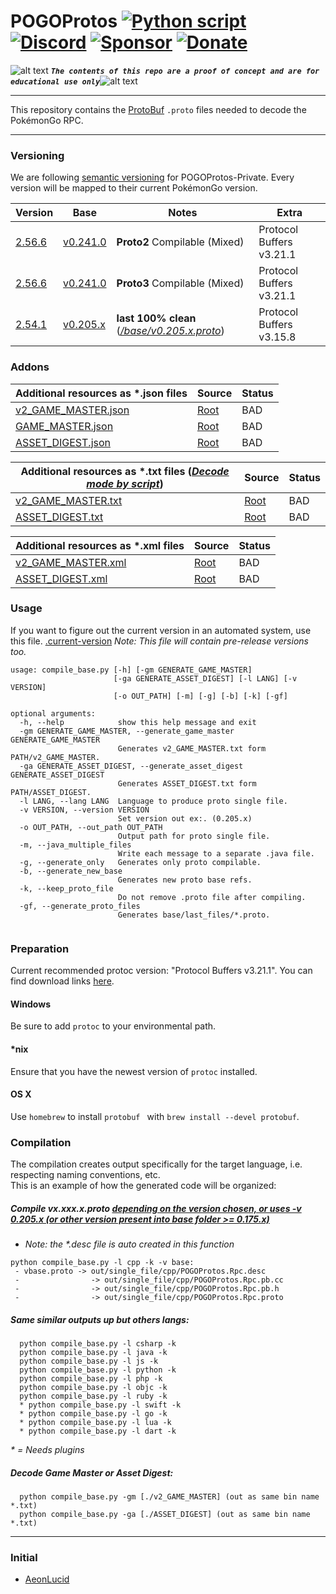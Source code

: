 <!-- define variables -->
[1.1]: http://i.imgur.com/M4fJ65n.png (ATTENTION)

POGOProtos [![Python script](https://github.com/Furtif/POGOProtos/actions/workflows/python-app.yml/badge.svg?branch=master)](https://github.com/Furtif/POGOProtos/actions) [![Discord](https://img.shields.io/discord/709943719863910461?label=Discord&style=flat-square)](https://discord.gg/wtNgst3W64) [![Sponsor](https://img.shields.io/badge/Sponsor-Link-brightgreen.svg)](https://github.com/sponsors/Furtif) [![Donate](https://img.shields.io/badge/Donate-PayPal-green.svg)](https://www.paypal.com/donate/?hosted_button_id=WXA874KBC7RNN) 
=========


![alt text][1.1] <strong><em>`The contents of this repo are a proof of concept and are for educational use only`</em></strong>![alt text][1.1]<br/>

---

This repository contains the [ProtoBuf](https://github.com/google/protobuf) `.proto` files needed to decode the PokémonGo RPC.

---

### Versioning
We are following [semantic versioning](http://semver.org/) for POGOProtos-Private.  Every version will be mapped to their current PokémonGo version.

| Version                                                                    | Base                                                                                 | Notes                  | Extra                    |
|----------------------------------------------------------------------------|--------------------------------------------------------------------------------------|------------------------|--------------------------|
| [2.56.6](https://github.com/Furtif/POGOProtos/raw/master/.current-version) | [v0.241.0](https://github.com/Furtif/POGOProtos/blob/master/base/vbase_proto2.proto) | **Proto2** Compilable (Mixed) | Protocol Buffers v3.21.1 |
| [2.56.6](https://github.com/Furtif/POGOProtos/raw/master/.current-version) | [v0.241.0](https://github.com/Furtif/POGOProtos/blob/master/base/vbase.proto)        | **Proto3** Compilable (Mixed) | Protocol Buffers v3.21.1 |
| [2.54.1](https://github.com/Furtif/POGOProtos/raw/master/.current-version) | [v0.205.x](https://github.com/Furtif/POGOProtos/blob/master/base/v0.205.x.proto)     | **last 100% clean** (_[/base/v0.205.x.proto](https://github.com/Furtif/POGOProtos/blob/master/base/v0.205.x.proto)_)  | Protocol Buffers v3.15.8 |

### Addons

| Additional resources as *.json files | Source                                                                               | Status
|------------------------|--------------------------------------------------------------------------------------|--------
| [v2_GAME_MASTER.json](https://raw.githubusercontent.com/Furtif/POGOProtos/master/GM/v2_GAME_MASTER.json) | [Root](https://github.com/Furtif/POGOProtos/tree/master/GM)                                   |  BAD
| [GAME_MASTER.json](https://raw.githubusercontent.com/Furtif/POGOProtos/master/GM/GAME_MASTER.json) | [Root](https://github.com/Furtif/POGOProtos/tree/master/GM)                                   |  BAD
| [ASSET_DIGEST.json](https://raw.githubusercontent.com/Furtif/POGOProtos/master/GM/ASSET_DIGEST.json) | [Root](https://github.com/Furtif/POGOProtos/tree/master/GM)                                   |  BAD

| Additional resources as *.txt files (_[Decode mode by script](https://github.com/Furtif/POGOProtos#decode-game-master-or-asset-digest)_)| Source                                                                               | Status
|------------------------|--------------------------------------------------------------------------------------|--------
| [v2_GAME_MASTER.txt](https://raw.githubusercontent.com/Furtif/POGOProtos/master/GM/v2_GAME_MASTER.txt) | [Root](https://github.com/Furtif/POGOProtos/tree/master/GM)                                   |  BAD
| [ASSET_DIGEST.txt](https://raw.githubusercontent.com/Furtif/POGOProtos/master/GM/ASSET_DIGEST.txt) | [Root](https://github.com/Furtif/POGOProtos/tree/master/GM)                                   |  BAD

| Additional resources as *.xml files | Source                                                                               | Status
|------------------------|--------------------------------------------------------------------------------------|--------
| [v2_GAME_MASTER.xml](https://raw.githubusercontent.com/Furtif/POGOProtos/master/GM/v2_GAME_MASTER.xml) | [Root](https://github.com/Furtif/POGOProtos/tree/master/GM)                                   |  BAD
| [ASSET_DIGEST.xml](https://raw.githubusercontent.com/Furtif/POGOProtos/master/GM/ASSET_DIGEST.xml) | [Root](https://github.com/Furtif/POGOProtos/tree/master/GM)                                   |  BAD

### Usage
If you want to figure out the current version in an automated system, use this file.
[.current-version](https://github.com/Furtif/POGOProtos/raw/master/.current-version)
*Note: This file will contain pre-release versions too.*

```
usage: compile_base.py [-h] [-gm GENERATE_GAME_MASTER]
                       [-ga GENERATE_ASSET_DIGEST] [-l LANG] [-v VERSION]
                       [-o OUT_PATH] [-m] [-g] [-b] [-k] [-gf]

optional arguments:
  -h, --help            show this help message and exit
  -gm GENERATE_GAME_MASTER, --generate_game_master GENERATE_GAME_MASTER
                        Generates v2_GAME_MASTER.txt form PATH/v2_GAME_MASTER.
  -ga GENERATE_ASSET_DIGEST, --generate_asset_digest GENERATE_ASSET_DIGEST
                        Generates ASSET_DIGEST.txt form PATH/ASSET_DIGEST.
  -l LANG, --lang LANG  Language to produce proto single file.
  -v VERSION, --version VERSION
                        Set version out ex:. (0.205.x)
  -o OUT_PATH, --out_path OUT_PATH
                        Output path for proto single file.
  -m, --java_multiple_files
                        Write each message to a separate .java file.
  -g, --generate_only   Generates only proto compilable.
  -b, --generate_new_base
                        Generates new proto base refs.
  -k, --keep_proto_file
                        Do not remove .proto file after compiling.
  -gf, --generate_proto_files
                        Generates base/last_files/*.proto.
                        
```

### Preparation
Current recommended protoc version: "Protocol Buffers v3.21.1".
You can find download links [here](https://github.com/google/protobuf/releases).

#### Windows
Be sure to add `protoc` to your environmental path.

#### *nix
Ensure that you have the newest version of `protoc` installed.

#### OS X
Use `homebrew` to install `protobuf ` with `brew install --devel protobuf`.

### Compilation
The compilation creates output specifically for the target language, i.e. respecting naming conventions, etc.  
This is an example of how the generated code will be organized:

##### Compile vx.xxx.x.proto [depending on the version chosen, or uses -v 0.205.x (or other version present into base folder >= 0.175.x)](https://github.com/Furtif/POGOProtos/blob/master/compile_base.py#L12)

 * _Note: the *.desc file is auto created in this function_

```
python compile_base.py -l cpp -k -v base:
 - vbase.proto -> out/single_file/cpp/POGOProtos.Rpc.desc
 -                -> out/single_file/cpp/POGOProtos.Rpc.pb.cc
 -                -> out/single_file/cpp/POGOProtos.Rpc.pb.h
 -                -> out/single_file/cpp/POGOProtos.Rpc.proto
```

##### Same similar outputs up but others langs:

```
  python compile_base.py -l csharp -k
  python compile_base.py -l java -k
  python compile_base.py -l js -k
  python compile_base.py -l python -k
  python compile_base.py -l php -k
  python compile_base.py -l objc -k
  python compile_base.py -l ruby -k
  * python compile_base.py -l swift -k
  * python compile_base.py -l go -k
  * python compile_base.py -l lua -k
  * python compile_base.py -l dart -k
```

_* = Needs plugins_

##### Decode Game Master or Asset Digest:

```
  python compile_base.py -gm [./v2_GAME_MASTER] (out as same bin name *.txt)
  python compile_base.py -ga [./ASSET_DIGEST] (out as same bin name *.txt)
```
---

### Initial
- [AeonLucid](https://github.com/AeonLucid/POGOProtos)
